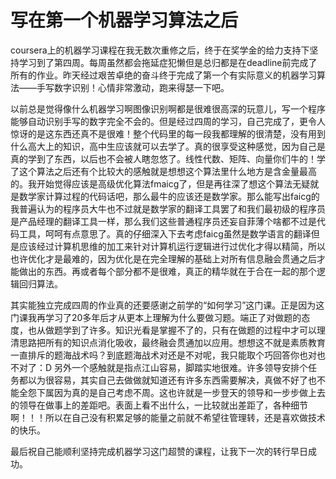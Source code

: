 # 写在第一个机器学习算法之后 #

coursera上的机器学习课程在我无数次重修之后，终于在奖学金的给力支持下坚持学习到了第四周。每周虽然都会拖延症犯懒但是总归都是在deadline前完成了所有的作业。昨天经过艰苦卓绝的奋斗终于完成了第一个有实际意义的机器学习算法——手写数字识别！心情非常激动，跑来得瑟一下吧。

以前总是觉得像什么机器学习啊图像识别啊都是很难很高深的玩意儿，写一个程序能够自动识别手写的数字完全不会的。但是经过四周的学习，自己完成了，更令人惊讶的是这东西还真不是很难！整个代码里的每一段我都理解的很清楚，没有用到什么高大上的知识，高中生应该就可以去学了。真的很享受这种感觉，因为自己是真的学到了东西，以后也不会被人瞎忽悠了。线性代数、矩阵、向量你们牛的！学了这个算法之后还有个比较大的感触就是想想这个算法里什么地方是含金量最高的。我开始觉得应该是高级优化算法fmaicg了，但是再往深了想这个算法无疑就是数学家计算过程的代码话吧，那么最牛的应该还是数学家。那么能写出faicg的我普遍认为的程序员大牛也不过就是数学家的翻译工具罢了和我们最初级的程序员是产品经理的翻译工具一样，那么我们这些普通程序员还妄自菲薄个啥都不过是代码工具，呵呵有点意思了。真的仔细深入下去考虑faicg虽然是数学语言的翻译但是应该经过计算机思维的加工来针对计算机运行逻辑进行过优化才得以精简，所以也许优化才是最难的，因为优化是在完全理解的基础上对所有信息融会贯通之后才能做出的东西。再或者每个部分都不是很难，真正的精华就在于合在一起的那个逻辑回归算法。

其实能独立完成四周的作业真的还要感谢之前学的“如何学习”这门课。正是因为这门课我再学习了20多年后才从更本上理解为什么要做习题。端正了对做题的态度，也从做题学到了许多。知识光看是掌握不了的，只有在做题的过程中才可以理清思路把所有的知识点消化吸收，最终融会贯通加以应用。想想这不就是素质教育一直排斥的题海战术吗？到底题海战术对还是不对呢，我只能取个巧回答你也对也不对了：D 另外一个感触就是指点江山容易，脚踏实地很难。许多领导安排个任务都以为很容易，其实自己去做做就知道还有许多东西需要解决，真做不好了也不能全怨下属因为真的是自己考虑不周。这也许就是一步登天的领导和一步步做上去的领导在做事上的差距吧。表面上看不出什么，一比较就出差距了，各种细节啊！！！所以在自己没有积累足够的能量之前就不希望往管理转，还是喜欢做技术的快乐。


最后祝自己能顺利坚持完成机器学习这门超赞的课程，让我下一次的转行早日成功。
   
